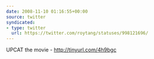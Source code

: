 ```yaml
---
date: 2008-11-10 01:16:55+00:00
source: twitter
syndicated:
- type: twitter
  url: https://twitter.com/roytang/statuses/998121696/
---
```


UPCAT the movie - http://tinyurl.com/4h9bgc